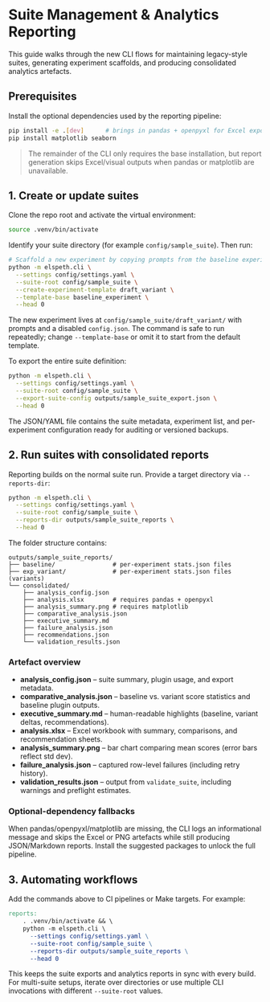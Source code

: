 # Suite Management & Analytics Reporting

This guide walks through the new CLI flows for maintaining legacy-style suites, generating
experiment scaffolds, and producing consolidated analytics artefacts.

## Prerequisites

Install the optional dependencies used by the reporting pipeline:

```bash
pip install -e .[dev]      # brings in pandas + openpyxl for Excel exports
pip install matplotlib seaborn
```

> The remainder of the CLI only requires the base installation, but report generation skips
> Excel/visual outputs when pandas or matplotlib are unavailable.

## 1. Create or update suites

Clone the repo root and activate the virtual environment:

```bash
source .venv/bin/activate
```

Identify your suite directory (for example `config/sample_suite`). Then run:

```bash
# Scaffold a new experiment by copying prompts from the baseline experiment
python -m elspeth.cli \
  --settings config/settings.yaml \
  --suite-root config/sample_suite \
  --create-experiment-template draft_variant \
  --template-base baseline_experiment \
  --head 0
```

The new experiment lives at `config/sample_suite/draft_variant/` with prompts and a disabled
`config.json`. The command is safe to run repeatedly; change `--template-base` or omit it to
start from the default template.

To export the entire suite definition:

```bash
python -m elspeth.cli \
  --settings config/settings.yaml \
  --suite-root config/sample_suite \
  --export-suite-config outputs/sample_suite_export.json \
  --head 0
```

The JSON/YAML file contains the suite metadata, experiment list, and per-experiment configuration
ready for auditing or versioned backups.

## 2. Run suites with consolidated reports

Reporting builds on the normal suite run. Provide a target directory via `--reports-dir`:

```bash
python -m elspeth.cli \
  --settings config/settings.yaml \
  --suite-root config/sample_suite \
  --reports-dir outputs/sample_suite_reports \
  --head 0
```

The folder structure contains:

```
outputs/sample_suite_reports/
├── baseline/                # per-experiment stats.json files
├── exp_variant/             # per-experiment stats.json files (variants)
└── consolidated/
    ├── analysis_config.json
    ├── analysis.xlsx        # requires pandas + openpyxl
    ├── analysis_summary.png # requires matplotlib
    ├── comparative_analysis.json
    ├── executive_summary.md
    ├── failure_analysis.json
    ├── recommendations.json
    └── validation_results.json
```

### Artefact overview

- **analysis_config.json** – suite summary, plugin usage, and export metadata.
- **comparative_analysis.json** – baseline vs. variant score statistics and baseline plugin outputs.
- **executive_summary.md** – human-readable highlights (baseline, variant deltas, recommendations).
- **analysis.xlsx** – Excel workbook with summary, comparisons, and recommendation sheets.
- **analysis_summary.png** – bar chart comparing mean scores (error bars reflect std dev).
- **failure_analysis.json** – captured row-level failures (including retry history).
- **validation_results.json** – output from `validate_suite`, including warnings and preflight estimates.

### Optional-dependency fallbacks

When pandas/openpyxl/matplotlib are missing, the CLI logs an informational message and skips the
Excel or PNG artefacts while still producing JSON/Markdown reports. Install the suggested packages
to unlock the full pipeline.

## 3. Automating workflows

Add the commands above to CI pipelines or Make targets. For example:

```Makefile
reports:
	. .venv/bin/activate && \
	python -m elspeth.cli \
	  --settings config/settings.yaml \
	  --suite-root config/sample_suite \
	  --reports-dir outputs/sample_suite_reports \
	  --head 0
```

This keeps the suite exports and analytics reports in sync with every build. For multi-suite setups,
iterate over directories or use multiple CLI invocations with different `--suite-root` values.

